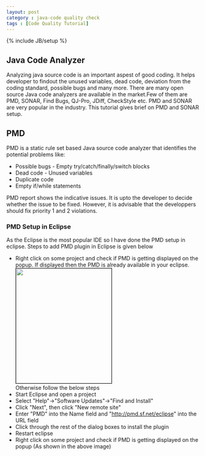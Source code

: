 ```yaml
---
layout: post
category : java-code quality check
tags : [Code Quality Tutorial]
---
```

{% include JB/setup %}

## Java Code Analyzer
Analyzing java source code is an important aspest of good coding. It helps developer to findout the unused variables, dead code, deviation from the coding standard, possible bugs and many more. There are many open source Java code analyzers are available in the market.Few of them are PMD, SONAR, Find Bugs, QJ-Pro, JDiff, CheckStyle etc. PMD and SONAR are very popular in the industry. This tutorial gives brief on PMD and SONAR setup.

## PMD
PMD is a static rule set based Java source code analyzer that identifies the potential problems like:
 - Possible bugs - Empty try/catch/finally/switch blocks
 - Dead code - Unused variables
 - Duplicate code
 - Empty if/while statements

PMD report shows the indicative issues. It is upto the developer to decide whether the issue to be fixed. However, it is advisable that the developpers should fix priority 1 and 2 violations.

### PMD Setup in Eclipse
As the Eclipse is the most popular IDE so I have done the PMD setup in eclipse.
Steps to add PMD plugin in Eclipse is given below
 - Right click on some project and check if PMD is getting displayed on the popup. If displayed then the PMD is already available in your eclipse. <br/><img style="border:1px solid black" src="http://www.eclipsezone.com/articles/pmd/images/check_code_pmd.png" height="300" width="250"> <br/>
Otherwise follow the below steps
 - Start Eclipse and open a project
 - Select "Help"->"Software Updates"->"Find and Install"
 - Click "Next", then click "New remote site"
 - Enter "PMD" into the Name field and "http://pmd.sf.net/eclipse" into the URL field
 - Click through the rest of the dialog boxes to install the plugin
 - Restart eclipse
 - Right click on some project and check if PMD is getting displayed on the popup (As shown in the above image)
